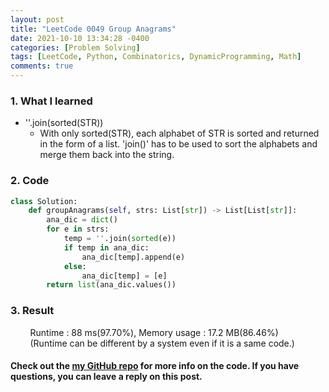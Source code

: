 ```yaml
---
layout: post
title: "LeetCode 0049 Group Anagrams"
date: 2021-10-10 13:34:28 -0400
categories: [Problem Solving]
tags: [LeetCode, Python, Combinatorics, DynamicProgramming, Math]
comments: true
---
```


### 1. What I learned
- ''.join(sorted(STR))
    - With only sorted(STR), each alphabet of STR is sorted and returned in the form of a list. 'join()' has to be used to sort the alphabets and merge them back into the string.

### 2. Code
```python
class Solution:
    def groupAnagrams(self, strs: List[str]) -> List[List[str]]:
        ana_dic = dict()
        for e in strs:
            temp = ''.join(sorted(e))
            if temp in ana_dic:
                ana_dic[temp].append(e)
            else:
                ana_dic[temp] = [e]
        return list(ana_dic.values())
```

### 3. Result
&nbsp;&nbsp;&nbsp;&nbsp;&nbsp;&nbsp;&nbsp;&nbsp;Runtime : 88 ms(97.70%), Memory usage : 17.2 MB(86.46%)  
&nbsp;&nbsp;&nbsp;&nbsp;&nbsp;&nbsp;&nbsp;&nbsp;(Runtime can be different by a system even if it is a same code.)

#### Check out the [my GitHub repo][hyuk-gh] for more info on the code. If you have questions, you can leave a reply on this post.
[hyuk-gh]: https://github.com/dlgur1994/StudyAlgorithms
